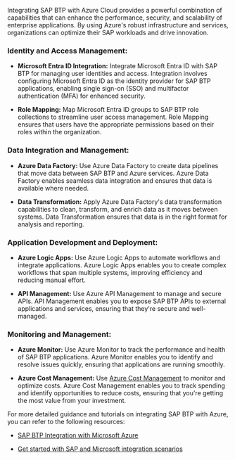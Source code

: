 Integrating SAP BTP with Azure Cloud provides a powerful combination of capabilities that can enhance the performance, security, and scalability of enterprise applications. By using Azure's robust infrastructure and services, organizations can optimize their SAP workloads and drive innovation.

### Identity and Access Management:

* **Microsoft Entra ID Integration:** Integrate Microsoft Entra ID with SAP BTP for managing user identities and access. Integration involves configuring Microsoft Entra ID as the identity provider for SAP BTP applications, enabling single sign-on (SSO) and multifactor authentication (MFA) for enhanced security.

* **Role Mapping:** Map Microsoft Entra ID groups to SAP BTP role collections to streamline user access management. Role Mapping ensures that users have the appropriate permissions based on their roles within the organization.

### Data Integration and Management:

* **Azure Data Factory:** Use Azure Data Factory to create data pipelines that move data between SAP BTP and Azure services. Azure Data Factory enables seamless data integration and ensures that data is available where needed.

* **Data Transformation:** Apply Azure Data Factory's data transformation capabilities to clean, transform, and enrich data as it moves between systems. Data Transformation ensures that data is in the right format for analysis and reporting.

### Application Development and Deployment:

* **Azure Logic Apps:** Use Azure Logic Apps to automate workflows and integrate applications. Azure Logic Apps enables you to create complex workflows that span multiple systems, improving efficiency and reducing manual effort.

* **API Management:** Use Azure API Management to manage and secure APIs. API Management enables you to expose SAP BTP APIs to external applications and services, ensuring that they're secure and well-managed.

### Monitoring and Management:

* **Azure Monitor:** Use Azure Monitor to track the performance and health of SAP BTP applications. Azure Monitor enables you to identify and resolve issues quickly, ensuring that applications are running smoothly.

* **Azure Cost Management:** Use [Azure Cost Management](/azure/cost-management-billing/costs/https://learn.microsoft.com/azure/cost-management-billing/costs/overview-cost-management) to monitor and optimize costs. Azure Cost Management enables you to track spending and identify opportunities to reduce costs, ensuring that you're getting the most value from your investment.

For more detailed guidance and tutorials on integrating SAP BTP with Azure, you can refer to the following resources:

* [SAP BTP Integration with Microsoft Azure](https://community.sap.com/t5/technology-blogs-by-sap/sap-btp-integration-with-microsoft-azure/ba-p/13493903)

* [Get started with SAP and Microsoft integration scenarios](/azure/sap/workloads/integration-get-started)